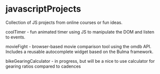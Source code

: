# javascriptProjects

Collection of JS projects from online courses or fun ideas.

coolTimer - fun animated timer using JS to manipulate the DOM and listen to events.

movieFight - browser-based movie comparison tool using the omdb API. Includes a reusable autocomplete widget based on the Bulma framework.

bikeGearingCalculator - in progress, but will be a nice to use calculator for gearing ratios compared to cadences